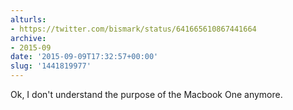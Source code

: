 ```yaml
---
alturls:
- https://twitter.com/bismark/status/641665610867441664
archive:
- 2015-09
date: '2015-09-09T17:32:57+00:00'
slug: '1441819977'
---
```


Ok, I don't understand the purpose of the Macbook One anymore.

